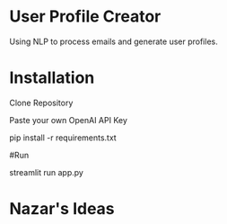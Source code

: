 # User Profile Creator

Using NLP to process emails and generate user profiles.

# Installation 

Clone Repository

Paste your own OpenAI API Key

pip install -r requirements.txt

#Run

streamlit run app.py

# Nazar's Ideas

